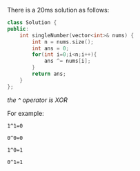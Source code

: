 There is a 20ms solution as follows:

```c++
class Solution {
public:
    int singleNumber(vector<int>& nums) {
        int n = nums.size();
        int ans = 0;
        for(int i=0;i<n;i++){
            ans ^= nums[i];
        }
        return ans;
    }
};
```
*the ^ operator is XOR*

For example:

`1^1=0`

`0^0=0`

`1^0=1`

`0^1=1`
